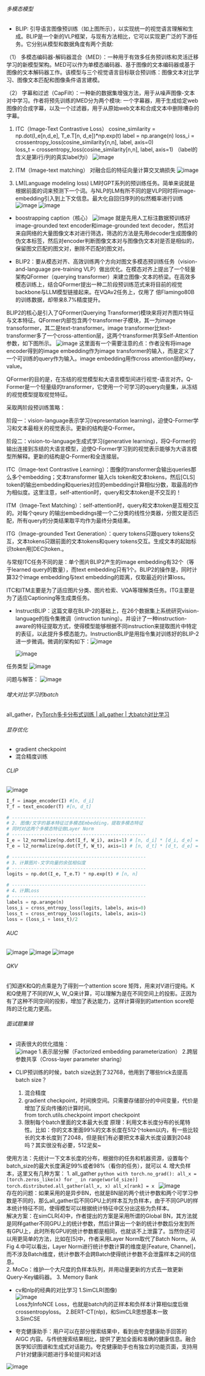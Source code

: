 ###### 多模态模型
* BLIP: 引导语言图像预训练（如上图所示），以实现统一的视觉语言理解和生成。BLIP是一个新的VLP框架，与现有方法相比，它可以实现更广泛的下游任务。它分别从模型和数据角度有两个贡献:

（1） 多模态编码器-解码器混合（MED）：一种用于有效多任务预训练和灵活迁移学习的新模型架构。MED可以作为单模态编码器、基于图像的文本编码器或基于图像的文本解码器工作。该模型与三个视觉语言目标联合预训练：图像文本对比学习、图像文本匹配和图像条件语言建模。

（2） 字幕和过滤（CapFilt）：一种新的数据集增强方法，用于从噪声图像-文本对中学习。作者将预先训练的MED分为两个模块: 一个字幕器，用于生成给定web图像的合成字幕，以及一个过滤器，用于从原始web文本和合成文本中删除嘈杂的字幕。

1. ITC（Image-Text Contrastive Loss）
   cosine_similarity = np.dot(I_e[n,d_e], T_e.T[n, d_e])*np.exp(t)
   label = np.arange(n)
   loss_i = crossentropy_loss(cosine_similarity[n,n], label, axis=0)  
   loss_t = crossentropy_loss(cosine_similarity[n,n], label, axis=1)
   （label的含义是第i行/列的真实label为i）
   ![image](https://github.com/Feve1986/coding/assets/67903547/8d7fac67-fc08-447a-bb7c-427906861db3)

2. ITM（Image-text matching）
   对融合后的特征向量计算交叉熵损失
   ![image](https://github.com/Feve1986/coding/assets/67903547/a8d47d98-1557-4902-a909-5e0c3d8d2d79)

3. LM(Language modeling loss)
   LM时GPT系列的预训练任务。简单来说就是根据前面的词来预测下一个词。与NLP的LM有所不同的是VLP同时将image-embedding引入到上下文信息。最大化自回归序列的似然概率进行训练
![image](https://github.com/Feve1986/coding/assets/67903547/b082dae5-1a14-4972-accc-2d684df260cd)
![image](https://github.com/Feve1986/coding/assets/67903547/b7809fb4-83dd-434c-b4b8-620ee3644e88)

* boostrapping caption（核心）
![image](https://github.com/Feve1986/coding/assets/67903547/4d8fa460-d0ce-4594-ab04-8a159ad4d217)
就是先用人工标注数据预训练好image-grounded text encoder和image-grounded text decoder，然后对来自网络的大量图像文本对进行筛选，筛选的方法是先用decoder生成图像的伪文本标签，然后对encoder判断图像文本对与图像伪文本对是否是相似的，保留图文匹配的图文对，删除不匹配的图文对。

* BLIP2：要从模态对齐、高效训练两个方向对图文多模态预训练任务（vision-and-language pre-training VLP）做出优化。在模态对齐上提出了一个轻量架构QFormer（querying transformer）来建立图像-文本的桥梁。在高效多模态训练上，结合QFormer提出一种二阶段预训练范式来将目前的视觉backbone与LLM模型链接起来。在VQAv2任务上，仅用了 
 倍Flamingo80B的训练数据，却带来8.7%精度提升。

BLIP2的核心是引入了QFormer(Querying Transformer)模块来将对齐图片特征与文本特征。QFormer内部包含两个transformer子模块，其一为image transoformer，其二是text-transformer。image transformer比text-transformer多了一个cross-attention层，这两个transformer共享Self-Attention参数，如下图所示。
![image](https://github.com/Feve1986/coding/assets/67903547/57d85edd-6cdc-4c97-afeb-fafcc848eb30)
这里面有一个需要注意的点：作者没有将image encoder得到的image embedding作为image transformer的输入，而是定义了一个可训练的query作为输入。image embedding用作cross attention层的key， value。

QFormer的目的是，在冻结的视觉模型和大语言模型间进行视觉-语言对齐。Q-Former是一个轻量级的transformer，它使用一个可学习的query向量集，从冻结的视觉模型提取视觉特征。

采取两阶段预训练策略：

阶段一：vision-language表示学习(representation learning)，迫使Q-Former学习和文本最相关的视觉表示。更新的结构是Q-Former。

阶段二：vision-to-language生成式学习(generative learning)，将Q-Former的输出连接到冻结的大语言模型，迫使Q-Former学习到的视觉表示能够为大语言模型所解释。更新的结构是Q-Former和全连接层。

ITC（Image-text Contrastive Learning）：图像的transformer会输出queries那么多个embedding；文本transformer 输入cls token和文本tokens，然后[CLS] token的输出embedding和queries对应的embedding计算相似分数，取最高的作为相似度。这里注意，self-attention时，query和文本token是不交互的！

ITM（Image-Text Matching）：self-attention时，query和文本token是互相交互的。对每个qeury 的输出embedidngs接一个二分类的线性分类器，分图文是否匹配，所有query的分类结果取平均作为最终分类结果。

ITG（Image-grounded Text Generation）：query tokens只跟query tokens交互，文本tokens只跟前面的文本tokens和query tokens交互。生成文本的起始标识token用[DEC]token.。

与常规ITC任务不同的是：单个图片BLIP2产生的image embedding有32个（等于learned query的数量），而text embedding只有1个。BLIP2的操作是，同时计算32个image embedding与text embedding的距离，仅取最近的计算loss。

ITC和ITM主要是为了适应图片分类、图片检索、VQA等理解类任务。ITG主要是为了适应Captioning等生成类任务。

* InstructBLIP：这篇文章在BLIP-2的基础上，在26个数据集上系统研究vision-language的指令集微调（intruction tuning）。并设计了一种instruction-aware的特征提取方式，使得模型能够根据不同instruction来提取图片中特定的表征，以此提升多模态能力。InstructionBLIP是用指令集对训练好的BLIP-2进一步微调。微调的架构如下：![image](https://github.com/Feve1986/coding/assets/67903547/02c13baa-1079-4e43-84a9-21e8d22c697a)

  ![image](https://github.com/Feve1986/coding/assets/67903547/065a136e-5d84-4fdd-90d1-b264054cb68e)

任务类型
![image](https://github.com/Feve1986/coding/assets/67903547/bb31bf59-0d21-4a5a-99b7-03abcf64716b)

问题与解答：
![image](https://github.com/Feve1986/coding/assets/67903547/64103b43-9350-4630-926c-6fd6b365ca11)

###### 增大对比学习的batch
all_gather，[PyTorch多卡分布式训练 | all_gather | 大batch对比学习](https://zhuanlan.zhihu.com/p/615784842)

###### 显存优化
* gradient checkpoint
* 混合精度训练

###### CLIP
![image](https://github.com/Feve1986/coding/assets/67903547/d81498a0-b7d0-4a84-929b-ffee4b530ea5)
```python
I_f = image_encoder(I) #[n, d_i]
T_f = text_encoder(T) #[n, d_t]

# -------------------------------------------------
# 2. 图像/文字的基本特征过多模态Embedding，提取多模态特征
# 同时对这两个多模态特征做Layer Norm
# -------------------------------------------------
I_e = l2_normalize(np.dot(I_f, W_i), axis=1) # [n, d_i] * [d_i, d_e] = [n, d_e]
T_e = l2_normalize(np.dot(T_f, W_t), axis=1) # [n, d_t] * [d_t, d_e] = [n, d_e]

# -------------------------------------------------
# 3、计算图片-文字向量的余弦相似度
# -------------------------------------------------
logits = np.dot(I_e, T_e.T) * np.exp(t) # [n, n]

# -------------------------------------------------
# 4、计算Loss
# -------------------------------------------------
labels = np.arange(n)
loss_i = cross_entropy_loss(logits, labels, axis=0)
loss_t = cross_entropy_loss(logits, labels, axis=1)
loss = (loss_i + loss_t)/2
```

###### AUC
![image](https://github.com/Feve1986/coding/assets/67903547/3f2a5f85-83e0-487b-84b8-6c7a6fc505b5)
![image](https://github.com/Feve1986/coding/assets/67903547/540c421d-50e4-4927-b2ba-0c8a712e8071)
![image](https://github.com/Feve1986/coding/assets/67903547/f855f131-2c23-4ada-823d-816bfa354f84)

###### QKV
们知道K和Q的点乘是为了得到一个attention score 矩阵，用来对V进行提纯。K和Q使用了不同的W_k, W_Q来计算，可以理解为是在不同空间上的投影。正因为有了这种不同空间的投影，增加了表达能力，这样计算得到的attention score矩阵的泛化能力更高。

###### 面试题集锦
* 词表很大的优化措施：  
   ![image](https://github.com/Feve1986/coding/assets/67903547/07f654ea-8652-4d11-8cca-5821f6c158c1)
   1.表示层分解（Factorized embedding parameterization）
   2.跨层参数共享（Cross-layer parameter sharing）

* CLIP预训练的时候，batch size达到了32768，他用到了哪些trick去提高batch size？ 
  1. 混合精度
  2. gradient checkpoint，时间换空间。只需要存储部分的中间变量，代价是增加了反向传播的计算时间。  
     from torch.utils.checkpoint import checkpoint
  3. 限制每个batch里面的文本最大长度
     原理：利用文本长度分布的长尾特性。比如：你的文本里面99%的文本长度在512个token以内，有一些比较长的文本长度到了2048，但是我们有必要把文本最大长度设置到2048吗？其实很没有必要，512足矣~

使用方法：先统计一下文本长度的分布，根据你的任务和机器资源，设置每个batch_size的最大长度满足99%或者98%（看你的任务），就可以
   4. 增大负样本，这里又有几种方案：
      1. all_gather
      ```python
      with torch.no_grad():
       all_x = [torch.zeros_like(x) for _ in range(world_size)]
       torch.distributed.all_gather(all_x, x)
   all_x[rank] = x
      ```
      ![image](https://github.com/Feve1986/coding/assets/67903547/5ca9a396-fcfb-4908-8dfc-8f920969137f)  
      存在的问题：如果采用的是异步BN，也就是BN层的两个统计参数和两个可学习参数是不同的，那么all_gather后不同GPU上的样本互为负样本，由于不同GPU的样本统计特征不同，使得模型可以根据统计特征中区分出这些为负样本。  
      解决方案：在simCLR[4]中，作者提出的方案是采用所谓的Global BN，其方法就是同样gather不同GPU上的统计参数，然后计算出一个新的统计参数后分发到所有GPU上，此时所有GPU的统计参数都是相同，也就谈不上泄露了。当然你还可以用更简单的方法，比如在[5]中，作者采用Layer Norm取代了Batch Norm。从Fig 4.中可以看出，Layer Norm进行统计参数计算的维度是[Feature, Channel]，而不涉及Batch维度，统计参数不会跨Batch使得统计参数不会泄露样本之间的信息。  
      2. MoCo：维护一个大尺度的负样本队列，并用动量更新的方式去一致更新Query-Key编码器。
      3. Memory Bank


* cv和nlp的经典的对比学习
   1.SimCLR(图像)  
     ![image](https://github.com/Feve1986/coding/assets/67903547/53db6eab-801e-46e3-a944-92d9ae304b33)  
     Loss为InfoNCE Loss，也就是batch内的正样本和负样本计算相似度后做crossentropyloss。
   2.BERT-CT(nlp)，和SimCLR思想基本一致  
   3.SimCSE

* 夸克健康助手：用户可以在部分搜索结果中，看到由夸克健康助手回答的 AIGC 内容。与传统搜索结果相比，提供了更加全面和准确的健康信息。融合医学知识图谱和生成式对话能力。夸克健康助手也有独立的功能页面，支持用户针对健康问题进行多轮提问和对话

![image](https://github.com/Feve1986/coding/assets/67903547/1f957ade-7661-4548-b880-54d8f694ff5c)
